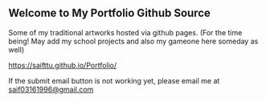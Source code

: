 ## Welcome to My Portfolio Github Source

Some of my traditional artworks hosted via github pages. (For the time being! May add my school projects and also my gameone here someday as well)

https://saifttu.github.io/Portfolio/


If the submit email button is not working yet, please email me at saif03161996@gmail.com

